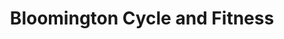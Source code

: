 ---
title: "Bloomington Cycle and Fitness"
url: /bloomington/bloomington-cycle-and-fitness/
shop: bicycle
---
